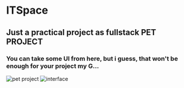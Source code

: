 # ITSpace

## Just a practical project as fullstack PET PROJECT

### You can take some UI from here, but i guess, that won't be enough for your project my G...

![pet project](https://external-content.duckduckgo.com/iu/?u=https%3A%2F%2Fkubrick.htvapps.com%2Fhtv-prod%2Fibmig%2Fcms%2Fimage%2Fkmbc%2F29709380-29709380.jpg%3Fcrop%3D1.00xw%3A1.00xh%3B0%2C0%26resize%3D900%3A*&f=1&nofb=1&ipt=8017b2324e63f89822e16213812faf75b294003c72bfcf516b872f95db21d765)
![interface]("./image.png")
